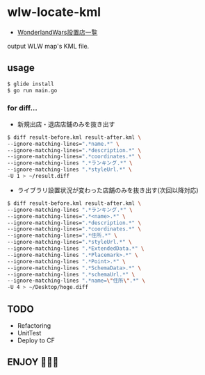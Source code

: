 # wlw-locate-kml

- [WonderlandWars設置店一覧](https://www.google.com/maps/d/viewer?mid=1ENDxk6QqlKlyjqS4iB_1HNyD7UM)

output WLW map's KML file.

## usage
```sh
$ glide install
$ go run main.go
```

### for diff...
- 新規出店・退店店舗のみを抜き出す
```sh
$ diff result-before.kml result-after.kml \
--ignore-matching-lines=".*name.*" \
--ignore-matching-lines=".*description.*" \
--ignore-matching-lines=".*coordinates.*" \
--ignore-matching-lines ".*ランキング.*" \
--ignore-matching-lines ".*styleUrl.*" \
-U 1 > ~/result.diff
```

- ライブラリ設置状況が変わった店舗のみを抜き出す(次回以降対応)
```sh
$ diff result-before.kml result-after.kml \
--ignore-matching-lines ".*ランキング.*" \
--ignore-matching-lines=".*<name>.*" \
--ignore-matching-lines=".*description.*" \
--ignore-matching-lines=".*coordinates.*" \
--ignore-matching-lines=".*住所.*" \
--ignore-matching-lines=".*styleUrl.*" \
--ignore-matching-lines ".*ExtendedData.*" \
--ignore-matching-lines ".*Placemark>.*" \
--ignore-matching-lines ".*Point>.*" \
--ignore-matching-lines ".*SchemaData>.*" \
--ignore-matching-lines ".*schemaUrl.*" \
--ignore-matching-lines ".*name=\"住所\".*" \
-U 4 > ~/Desktop/hoge.diff
```


## TODO
- Refactoring
- UnitTest
- Deploy to CF

## ENJOY :meat_on_bone::meat_on_bone::meat_on_bone:
